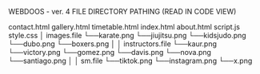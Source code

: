 WEBDOOS - ver. 4 FILE DIRECTORY PATHING (READ IN CODE VIEW)

contact.html
gallery.html
timetable.html
index.html
about.html
script.js
style.css
│
images.file
  └──karate.png
  └──jiujitsu.png
  └──kidsjudo.png
  └──dubo.png
  └──boxers.png
      │
      │
      instructors.file
      └──kaur.png
      └──victory.png
      └──gomez.png
      └──davis.png
      └──nova.png
      └──santiago.png
      │
      │
      sm.file
      └──tiktok.png
      └──instagram.png
      └──x.png
